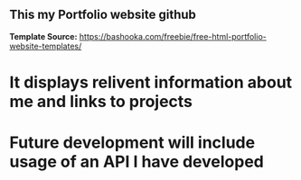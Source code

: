 ## This my Portfolio website github

**Template Source:** https://bashooka.com/freebie/free-html-portfolio-website-templates/

# It displays relivent information about me and links to projects

# Future development will include usage of an API I have developed
